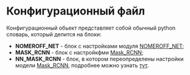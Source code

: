 # Конфигурационный файл

Конфигурационный обьект представляет собой обычный python словарь, который делится на блоки:
* **NOMEROFF_NET** - блок с настройками модуля [NOMEROFF_NET](https://github.com/ria-com/nomeroff-net "NOMEROFF_NET");
* **MASK_RCNN** - блок с настройкфми [Mask_RCNN](https://github.com/matterport/Mask_RCNN "Mask_RCNN"); 
* **NN_MASK_RCNN** - блок, в котором переопределены настройки модели [Mask_RCNN](https://github.com/matterport/Mask_RCNN "Mask_RCNN"), подробнее можно узнать [тут](https://github.com/matterport/Mask_RCNN/blob/master/mrcnn/config.py "Mask_RCNN config"). 

